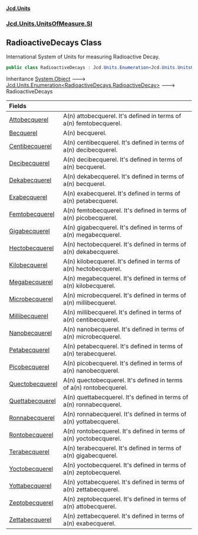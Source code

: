 #### [Jcd.Units](index.md 'index')
### [Jcd.Units.UnitsOfMeasure.SI](Jcd.Units.UnitsOfMeasure.SI.md 'Jcd.Units.UnitsOfMeasure.SI')

## RadioactiveDecays Class

International System of Units for measuring Radioactive Decay.

```csharp
public class RadioactiveDecays : Jcd.Units.Enumeration<Jcd.Units.UnitsOfMeasure.SI.RadioactiveDecays, Jcd.Units.UnitTypes.RadioactiveDecay>
```

Inheritance [System.Object](https://docs.microsoft.com/en-us/dotnet/api/System.Object 'System.Object') &#129106; [Jcd.Units.Enumeration&lt;](Jcd.Units.Enumeration_TEnumeration,T_.md 'Jcd.Units.Enumeration<TEnumeration,T>')[RadioactiveDecays](Jcd.Units.UnitsOfMeasure.SI.RadioactiveDecays.md 'Jcd.Units.UnitsOfMeasure.SI.RadioactiveDecays')[,](Jcd.Units.Enumeration_TEnumeration,T_.md 'Jcd.Units.Enumeration<TEnumeration,T>')[RadioactiveDecay](Jcd.Units.UnitTypes.RadioactiveDecay.md 'Jcd.Units.UnitTypes.RadioactiveDecay')[&gt;](Jcd.Units.Enumeration_TEnumeration,T_.md 'Jcd.Units.Enumeration<TEnumeration,T>') &#129106; RadioactiveDecays

| Fields | |
| :--- | :--- |
| [Attobecquerel](Jcd.Units.UnitsOfMeasure.SI.RadioactiveDecays.Attobecquerel.md 'Jcd.Units.UnitsOfMeasure.SI.RadioactiveDecays.Attobecquerel') | A(n) attobecquerel. It's defined in terms of a(n) femtobecquerel. |
| [Becquerel](Jcd.Units.UnitsOfMeasure.SI.RadioactiveDecays.Becquerel.md 'Jcd.Units.UnitsOfMeasure.SI.RadioactiveDecays.Becquerel') | A(n) becquerel. |
| [Centibecquerel](Jcd.Units.UnitsOfMeasure.SI.RadioactiveDecays.Centibecquerel.md 'Jcd.Units.UnitsOfMeasure.SI.RadioactiveDecays.Centibecquerel') | A(n) centibecquerel. It's defined in terms of a(n) decibecquerel. |
| [Decibecquerel](Jcd.Units.UnitsOfMeasure.SI.RadioactiveDecays.Decibecquerel.md 'Jcd.Units.UnitsOfMeasure.SI.RadioactiveDecays.Decibecquerel') | A(n) decibecquerel. It's defined in terms of a(n) becquerel. |
| [Dekabecquerel](Jcd.Units.UnitsOfMeasure.SI.RadioactiveDecays.Dekabecquerel.md 'Jcd.Units.UnitsOfMeasure.SI.RadioactiveDecays.Dekabecquerel') | A(n) dekabecquerel. It's defined in terms of a(n) becquerel. |
| [Exabecquerel](Jcd.Units.UnitsOfMeasure.SI.RadioactiveDecays.Exabecquerel.md 'Jcd.Units.UnitsOfMeasure.SI.RadioactiveDecays.Exabecquerel') | A(n) exabecquerel. It's defined in terms of a(n) petabecquerel. |
| [Femtobecquerel](Jcd.Units.UnitsOfMeasure.SI.RadioactiveDecays.Femtobecquerel.md 'Jcd.Units.UnitsOfMeasure.SI.RadioactiveDecays.Femtobecquerel') | A(n) femtobecquerel. It's defined in terms of a(n) picobecquerel. |
| [Gigabecquerel](Jcd.Units.UnitsOfMeasure.SI.RadioactiveDecays.Gigabecquerel.md 'Jcd.Units.UnitsOfMeasure.SI.RadioactiveDecays.Gigabecquerel') | A(n) gigabecquerel. It's defined in terms of a(n) megabecquerel. |
| [Hectobecquerel](Jcd.Units.UnitsOfMeasure.SI.RadioactiveDecays.Hectobecquerel.md 'Jcd.Units.UnitsOfMeasure.SI.RadioactiveDecays.Hectobecquerel') | A(n) hectobecquerel. It's defined in terms of a(n) dekabecquerel. |
| [Kilobecquerel](Jcd.Units.UnitsOfMeasure.SI.RadioactiveDecays.Kilobecquerel.md 'Jcd.Units.UnitsOfMeasure.SI.RadioactiveDecays.Kilobecquerel') | A(n) kilobecquerel. It's defined in terms of a(n) hectobecquerel. |
| [Megabecquerel](Jcd.Units.UnitsOfMeasure.SI.RadioactiveDecays.Megabecquerel.md 'Jcd.Units.UnitsOfMeasure.SI.RadioactiveDecays.Megabecquerel') | A(n) megabecquerel. It's defined in terms of a(n) kilobecquerel. |
| [Microbecquerel](Jcd.Units.UnitsOfMeasure.SI.RadioactiveDecays.Microbecquerel.md 'Jcd.Units.UnitsOfMeasure.SI.RadioactiveDecays.Microbecquerel') | A(n) microbecquerel. It's defined in terms of a(n) millibecquerel. |
| [Millibecquerel](Jcd.Units.UnitsOfMeasure.SI.RadioactiveDecays.Millibecquerel.md 'Jcd.Units.UnitsOfMeasure.SI.RadioactiveDecays.Millibecquerel') | A(n) millibecquerel. It's defined in terms of a(n) centibecquerel. |
| [Nanobecquerel](Jcd.Units.UnitsOfMeasure.SI.RadioactiveDecays.Nanobecquerel.md 'Jcd.Units.UnitsOfMeasure.SI.RadioactiveDecays.Nanobecquerel') | A(n) nanobecquerel. It's defined in terms of a(n) microbecquerel. |
| [Petabecquerel](Jcd.Units.UnitsOfMeasure.SI.RadioactiveDecays.Petabecquerel.md 'Jcd.Units.UnitsOfMeasure.SI.RadioactiveDecays.Petabecquerel') | A(n) petabecquerel. It's defined in terms of a(n) terabecquerel. |
| [Picobecquerel](Jcd.Units.UnitsOfMeasure.SI.RadioactiveDecays.Picobecquerel.md 'Jcd.Units.UnitsOfMeasure.SI.RadioactiveDecays.Picobecquerel') | A(n) picobecquerel. It's defined in terms of a(n) nanobecquerel. |
| [Quectobecquerel](Jcd.Units.UnitsOfMeasure.SI.RadioactiveDecays.Quectobecquerel.md 'Jcd.Units.UnitsOfMeasure.SI.RadioactiveDecays.Quectobecquerel') | A(n) quectobecquerel. It's defined in terms of a(n) rontobecquerel. |
| [Quettabecquerel](Jcd.Units.UnitsOfMeasure.SI.RadioactiveDecays.Quettabecquerel.md 'Jcd.Units.UnitsOfMeasure.SI.RadioactiveDecays.Quettabecquerel') | A(n) quettabecquerel. It's defined in terms of a(n) ronnabecquerel. |
| [Ronnabecquerel](Jcd.Units.UnitsOfMeasure.SI.RadioactiveDecays.Ronnabecquerel.md 'Jcd.Units.UnitsOfMeasure.SI.RadioactiveDecays.Ronnabecquerel') | A(n) ronnabecquerel. It's defined in terms of a(n) yottabecquerel. |
| [Rontobecquerel](Jcd.Units.UnitsOfMeasure.SI.RadioactiveDecays.Rontobecquerel.md 'Jcd.Units.UnitsOfMeasure.SI.RadioactiveDecays.Rontobecquerel') | A(n) rontobecquerel. It's defined in terms of a(n) yoctobecquerel. |
| [Terabecquerel](Jcd.Units.UnitsOfMeasure.SI.RadioactiveDecays.Terabecquerel.md 'Jcd.Units.UnitsOfMeasure.SI.RadioactiveDecays.Terabecquerel') | A(n) terabecquerel. It's defined in terms of a(n) gigabecquerel. |
| [Yoctobecquerel](Jcd.Units.UnitsOfMeasure.SI.RadioactiveDecays.Yoctobecquerel.md 'Jcd.Units.UnitsOfMeasure.SI.RadioactiveDecays.Yoctobecquerel') | A(n) yoctobecquerel. It's defined in terms of a(n) zeptobecquerel. |
| [Yottabecquerel](Jcd.Units.UnitsOfMeasure.SI.RadioactiveDecays.Yottabecquerel.md 'Jcd.Units.UnitsOfMeasure.SI.RadioactiveDecays.Yottabecquerel') | A(n) yottabecquerel. It's defined in terms of a(n) zettabecquerel. |
| [Zeptobecquerel](Jcd.Units.UnitsOfMeasure.SI.RadioactiveDecays.Zeptobecquerel.md 'Jcd.Units.UnitsOfMeasure.SI.RadioactiveDecays.Zeptobecquerel') | A(n) zeptobecquerel. It's defined in terms of a(n) attobecquerel. |
| [Zettabecquerel](Jcd.Units.UnitsOfMeasure.SI.RadioactiveDecays.Zettabecquerel.md 'Jcd.Units.UnitsOfMeasure.SI.RadioactiveDecays.Zettabecquerel') | A(n) zettabecquerel. It's defined in terms of a(n) exabecquerel. |
